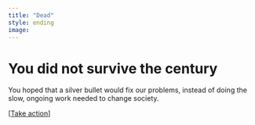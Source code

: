 ```yaml
---
title: "Dead"
style: ending
image: 
---
```


# You did not survive the century

You hoped that a silver bullet would fix our problems, instead of doing the slow, ongoing work needed to change society.

[[Take action](#2d51dmb)]
